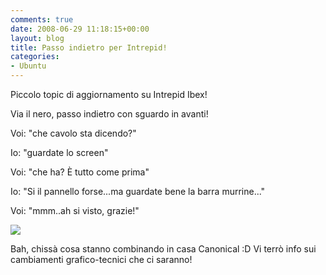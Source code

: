 ```yaml
---
comments: true
date: 2008-06-29 11:18:15+00:00
layout: blog
title: Passo indietro per Intrepid!
categories:
- Ubuntu
---
```


Piccolo topic di aggiornamento su Intrepid Ibex!

Via il nero, passo indietro con sguardo in avanti!

Voi: "che cavolo sta dicendo?"

Io: "guardate lo screen"

Voi: "che ha? È tutto come prima"

Io: "Si il pannello forse...ma guardate bene la barra murrine..."

Voi: "mmm..ah si visto, grazie!"

[![](http://www.allfreeportal.com/imghost/thumbs/669855Schermata4.png)](http://www.allfreeportal.com/imghost/viewer.php?id=669855Schermata4.png)

Bah, chissà cosa stanno combinando in casa Canonical :D
Vi terrò info sui cambiamenti grafico-tecnici che ci saranno!
